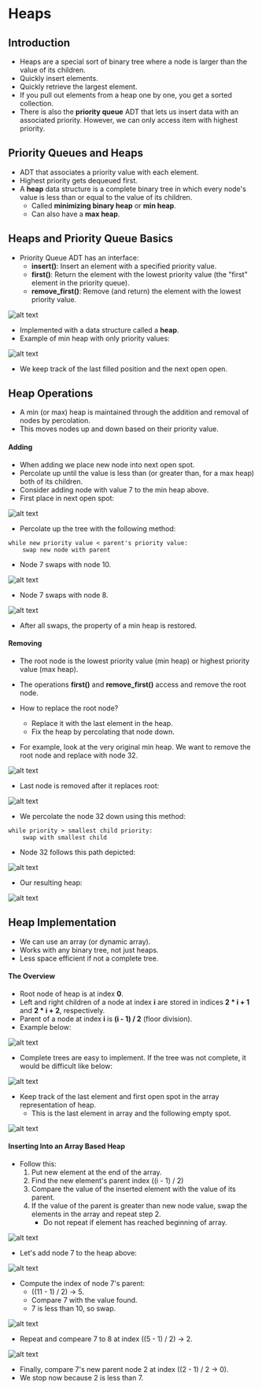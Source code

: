 # Heaps

## Introduction
- Heaps are a special sort of binary tree where a node is larger than the value of its children.
- Quickly insert elements.
- Quickly retrieve the largest element.
- If you pull out elements from a heap one by one, you get a sorted collection.
- There is also the **priority queue** ADT that lets us insert data with an associated priority. However, we can only access item with highest priority.

## Priority Queues and Heaps
- ADT that associates a priority value with each element.
- Highest priority gets dequeued first.
- A **heap** data structure is a complete binary tree in which every node's value is less than or equal to the value of its children.
    - Called **minimizing binary heap** or **min heap**.
    - Can also have a **max heap**.

## Heaps and Priority Queue Basics
- Priority Queue ADT has an interface:
    - **insert()**: Insert an element with a specified priority value.
    - **first()**: Return the element with the lowest priority value (the "first" element in the priority queue).
    - **remove_first()**: Remove (and return) the element with the lowest priority value.

![alt text](https://github.com/eyc94/Notes/blob/master/images/priority_queue_example.png "Image of priority queue as the user sees it")

- Implemented with a data structure called a **heap**.
- Example of min heap with only priority values:

![alt text](https://github.com/eyc94/Notes/blob/master/images/min_heap_example.png "Image of a min heap")

- We keep track of the last filled position and the next open open.

## Heap Operations
- A min (or max) heap is maintained through the addition and removal of nodes by percolation.
- This moves nodes up and down based on their priority value.

#### Adding
- When adding we place new node into next open spot.
- Percolate up until the value is less than (or greater than, for a max heap) both of its children.
- Consider adding node with value 7 to the min heap above.
- First place in next open spot:

![alt text](https://github.com/eyc94/Notes/blob/master/images/add_min_heap_one.png "Image of first step in adding to min heap")

- Percolate up the tree with the following method:

```
while new priority value < parent's priority value:
    swap new node with parent
```

- Node 7 swaps with node 10.

![alt text](https://github.com/eyc94/Notes/blob/master/images/add_min_heap_two.png "Image of second step in adding to min heap")

- Node 7 swaps with node 8.

![alt text](https://github.com/eyc94/Notes/blob/master/images/add_min_heap_three.png "Image of third step in adding to min heap")

- After all swaps, the property of a min heap is restored.

#### Removing
- The root node is the lowest priority value (min heap) or highest priority value (max heap).
- The operations **first()** and **remove_first()** access and remove the root node.
- How to replace the root node?
    - Replace it with the last element in the heap.
    - Fix the heap by percolating that node down.

- For example, look at the very original min heap. We want to remove the root node and replace with node 32.

![alt text](https://github.com/eyc94/Notes/blob/master/images/remove_min_heap_one.png "Image of first step in removing from min heap")

- Last node is removed after it replaces root:

![alt text](https://github.com/eyc94/Notes/blob/master/images/remove_min_heap_two.png "Image of second step in removing from min heap")

- We percolate the node 32 down using this method:

```
while priority > smallest child priority:
    swap with smallest child
```

- Node 32 follows this path depicted:

![alt text](https://github.com/eyc94/Notes/blob/master/images/remove_min_heap_three.png "Image of third step in removing from min heap")

- Our resulting heap:

![alt text](https://github.com/eyc94/Notes/blob/master/images/remove_min_heap_four.png "Image of fourth step in removing from min heap")

## Heap Implementation
- We can use an array (or dynamic array).
- Works with any binary tree, not just heaps.
- Less space efficient if not a complete tree.

#### The Overview
- Root node of heap is at index **0**.
- Left and right children of a node at index **i** are stored in indices **2 * i + 1** and **2 * i + 2**, respectively.
- Parent of a node at index **i** is **(i - 1) / 2** (floor division).
- Example below:

![alt text](https://github.com/eyc94/Notes/blob/master/images/heap_to_array.png "Image of a heap to array conversion")

- Complete trees are easy to implement. If the tree was not complete, it would be difficult like below:

![alt text](https://github.com/eyc94/Notes/blob/master/images/inc_heap_to_array.png "Image of an incomplete heap to array conversion")

- Keep track of the last element and first open spot in the array representation of heap.
    - This is the last element in array and the following empty spot.

![alt text](https://github.com/eyc94/Notes/blob/master/images/last_first_open.png "Image of heap highlighting the last and first open slots")

#### Inserting Into an Array Based Heap
- Follow this:
    1. Put new element at the end of the array.
    2. Find the new element's parent index ((i - 1) / 2)
    3. Compare the value of the inserted element with the value of its parent.
    4. If the value of the parent is greater than new node value, swap the elements in the array and repeat step 2.
        - Do not repeat if element has reached beginning of array.

![alt text](https://github.com/eyc94/Notes/blob/master/images/insert_heap_example.png "Image of a proper heap")

- Let's add node 7 to the heap above:

![alt text](https://github.com/eyc94/Notes/blob/master/images/insert_seven_to_heap.png "Image of inserting node 7 to heap")

- Compute the index of node 7's parent:
    - ((11 - 1) / 2) -> 5.
    - Compare 7 with the value found.
    - 7 is less than 10, so swap.

![alt text](https://github.com/eyc94/Notes/blob/master/images/swap_seven_ten.png "Image of swapping 7 and 10")

- Repeat and compeare 7 to 8 at index ((5 - 1) / 2) -> 2.

![alt text](https://github.com/eyc94/Notes/blob/master/images/swap_seven_eight.png "Image of swapping 7 and 8")

- Finally, compare 7's new parent node 2 at index ((2 - 1) / 2 -> 0).
- We stop now because 2 is less than 7.